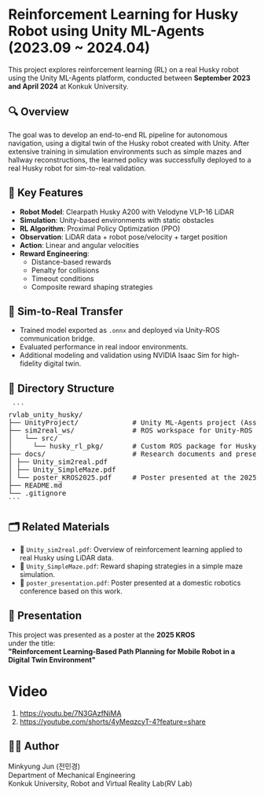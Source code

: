 # Reinforcement Learning for Husky Robot using Unity ML-Agents (2023.09 ~ 2024.04)

This project explores reinforcement learning (RL) on a real Husky robot using the Unity ML-Agents platform, conducted between **September 2023 and April 2024** at Konkuk University.

## 🔍 Overview

The goal was to develop an end-to-end RL pipeline for autonomous navigation, using a digital twin of the Husky robot created with Unity. After extensive training in simulation environments such as simple mazes and hallway reconstructions, the learned policy was successfully deployed to a real Husky robot for sim-to-real validation.

## 🧠 Key Features

- **Robot Model**: Clearpath Husky A200 with Velodyne VLP-16 LiDAR  
- **Simulation**: Unity-based environments with static obstacles  
- **RL Algorithm**: Proximal Policy Optimization (PPO)  
- **Observation**: LiDAR data + robot pose/velocity + target position  
- **Action**: Linear and angular velocities  
- **Reward Engineering**: 
  - Distance-based rewards
  - Penalty for collisions
  - Timeout conditions
  - Composite reward shaping strategies

## 🔄 Sim-to-Real Transfer

- Trained model exported as `.onnx` and deployed via Unity-ROS communication bridge.
- Evaluated performance in real indoor environments.
- Additional modeling and validation using NVIDIA Isaac Sim for high-fidelity digital twin.

## 📁 Directory Structure 
<pre> ``` 
rvlab_unity_husky/ 
├── UnityProject/             # Unity ML-Agents project (Assets, Scripts, etc.) 
├── sim2real_ws/              # ROS workspace for Unity-ROS communication 
│   └── src/ 
│     └── husky_rl_pkg/       # Custom ROS package for Husky control and integration 
├── docs/                     # Research documents and presentation materials 
│ ├── Unity_sim2real.pdf 
│ ├── Unity_SimpleMaze.pdf 
│ └── poster_KROS2025.pdf     # Poster presented at the 2025 Korean Robotics Society 
├── README.md 
└── .gitignore 
``` </pre>

## 🗂 Related Materials

- 📘 `Unity_sim2real.pdf`: Overview of reinforcement learning applied to real Husky using LiDAR data.  
- 📘 `Unity_SimpleMaze.pdf`: Reward shaping strategies in a simple maze simulation.  
- 📘 `poster_presentation.pdf`: Poster presented at a domestic robotics conference based on this work.

## 🧾 Presentation

This project was presented as a poster at the **2025 KROS**  
under the title:  
**"Reinforcement Learning-Based Path Planning for Mobile Robot in a Digital Twin Environment"**

# Video
1) https://youtu.be/7N3GAzfNiMA
2) https://youtube.com/shorts/4yMeqzcyT-4?feature=share

## 🧑‍🔬 Author

Minkyung Jun (전민경)  
Department of Mechanical Engineering  
Konkuk University, Robot and Virtual Reality Lab(RV Lab)
